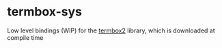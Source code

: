 # termbox-sys

Low level bindings (WIP) for the [termbox2] library, which is downloaded at compile
time

[termbox2]: https://github.com/nsf/termbox
